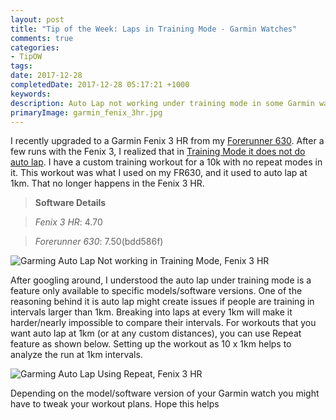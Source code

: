 ```yaml
---
layout: post
title: "Tip of the Week: Laps in Training Mode - Garmin Watches"
comments: true
categories: 
- TipOW
tags: 
date: 2017-12-28
completedDate: 2017-12-28 05:17:21 +1000
keywords: 
description: Auto Lap not working under training mode in some Garmin watches. Here's how to fix it
primaryImage: garmin_fenix_3hr.jpg
---
```


I recently upgraded to a Garmin Fenix 3 HR from my [Forerunner 630](http://www.rahulpnath.com/blog/three_months_to_a_half_marathon/). After a few runs with the Fenix 3, I realized that in [Training Mode it does not do auto lap](https://twitter.com/rahulpnath/status/928145529606873088). I have a custom training workout for a 10k with no repeat modes in it. This workout was what I used on my FR630, and it used to auto lap at 1km. That no longer happens in the Fenix 3 HR.

> **Software Details**

> *Fenix 3 HR*: 4.70    

> *Forerunner 630*: 7.50(bdd586f)

<img src="{{site.images_root}}/garmin_auto_lap_training.png" alt="Garming Auto Lap Not working in Training Mode, Fenix 3 HR" />

After googling around, I understood the auto lap under training mode is a feature only available to specific models/software versions. One of the reasoning behind it is auto lap might create issues if people are training in intervals larger than 1km. Breaking into laps at every 1km will make it harder/nearly impossible to compare their intervals. For workouts that you want auto lap at 1km (or at any custom distances), you can use Repeat feature as shown below. Setting up the workout as 10 x 1km helps to analyze the run at 1km intervals.

<img src="{{site.images_root}}/garmin_auto_lap_training_repeat.png" alt="Garming Auto Lap Using Repeat, Fenix 3 HR" />

Depending on the model/software version of your Garmin watch you might have to tweak your workout plans. Hope this helps